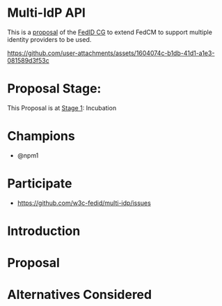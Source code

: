 # Multi-IdP API

This is a [proposal](https://fedidcg.github.io/charter#proposals) of the [FedID CG](https://fedidcg.github.io/) to extend FedCM to support multiple identity providers to be used.


https://github.com/user-attachments/assets/1604074c-b1db-41d1-a1e3-081589d3f53c


# Proposal Stage: 

This Proposal is at [Stage 1](https://github.com/w3c-fedid/Administration/blob/main/proposals-CG-WG.md#stage-1): Incubation

# Champions

* @npm1

# Participate
- https://github.com/w3c-fedid/multi-idp/issues

# Introduction

# Proposal

# Alternatives Considered

